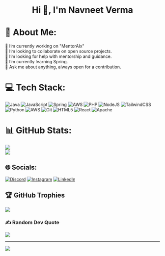 <h1 align="center">Hi 👋, I'm Navneet Verma</h1>

# 💫 About Me:
🔭 I’m currently working on "MentorAIx"<br>👯 I’m looking to collaborate on open source projects.<br>🤝 I’m looking for help with mentorship and guidance.<br>🌱 I’m currently learning Spring.<br>💬 Ask me about anything, always open for a contribution.<br>


# 💻 Tech Stack:
![Java](https://img.shields.io/badge/java-%23ED8B00.svg?style=for-the-badge&logo=openjdk&logoColor=white) ![JavaScript](https://img.shields.io/badge/javascript-%23323330.svg?style=for-the-badge&logo=javascript&logoColor=%23F7DF1E) ![Spring](https://img.shields.io/badge/spring-%236DB33F.svg?style=for-the-badge&logo=spring&logoColor=white) ![AWS](https://img.shields.io/badge/AWS-%23FF9900.svg?style=for-the-badge&logo=amazon-aws&logoColor=white) ![PHP](https://img.shields.io/badge/php-%23777BB4.svg?style=for-the-badge&logo=php&logoColor=white) ![NodeJS](https://img.shields.io/badge/node.js-6DA55F?style=for-the-badge&logo=node.js&logoColor=white) ![TailwindCSS](https://img.shields.io/badge/tailwindcss-%2338B2AC.svg?style=for-the-badge&logo=tailwind-css&logoColor=white) ![Python](https://img.shields.io/badge/python-3670A0?style=for-the-badge&logo=python&logoColor=ffdd54) ![AWS](https://img.shields.io/badge/AWS-%23FF9900.svg?style=for-the-badge&logo=amazon-aws&logoColor=white) ![Git](https://img.shields.io/badge/git-%23F05033.svg?style=for-the-badge&logo=git&logoColor=white) ![HTML5](https://img.shields.io/badge/html5-%23E34F26.svg?style=for-the-badge&logo=html5&logoColor=white) ![React](https://img.shields.io/badge/react-%2320232a.svg?style=for-the-badge&logo=react&logoColor=%2361DAFB) ![Apache](https://img.shields.io/badge/apache-%23D42029.svg?style=for-the-badge&logo=apache&logoColor=white)

# 📊 GitHub Stats:

![](https://github-readme-streak-stats.herokuapp.com/?user=Navn-eet&theme=merko&hide_border=false)<br/>
![](https://github-readme-stats.vercel.app/api/top-langs/?username=Navn-eet&theme=merko&hide_border=false&include_all_commits=true&count_private=true&layout=compact)

## 🌐 Socials:
[![Discord](https://img.shields.io/badge/Discord-%237289DA.svg?logo=discord&logoColor=white)](https://discord.gg/navneetttt) [![Instagram](https://img.shields.io/badge/Instagram-%23E4405F.svg?logo=Instagram&logoColor=white)](https://instagram.com/nav.neet_22) [![LinkedIn](https://img.shields.io/badge/LinkedIn-%230077B5.svg?logo=linkedin&logoColor=white)](https://linkedin.com/in/navneet-verma-987bb9257) 

## 🏆 GitHub Trophies
![](https://github-profile-trophy.vercel.app/?username=Navn-eet&theme=gruvbox&no-frame=false&no-bg=true&margin-w=4)

### ✍️ Random Dev Quote
![](https://quotes-github-readme.vercel.app/api?type=vetical&theme=radical)

---
[![](https://visitcount.itsvg.in/api?id=Navn-eet&icon=5&color=0)](https://visitcount.itsvg.in)

<!-- Proudly created with GPRM ( https://gprm.itsvg.in ) -->
